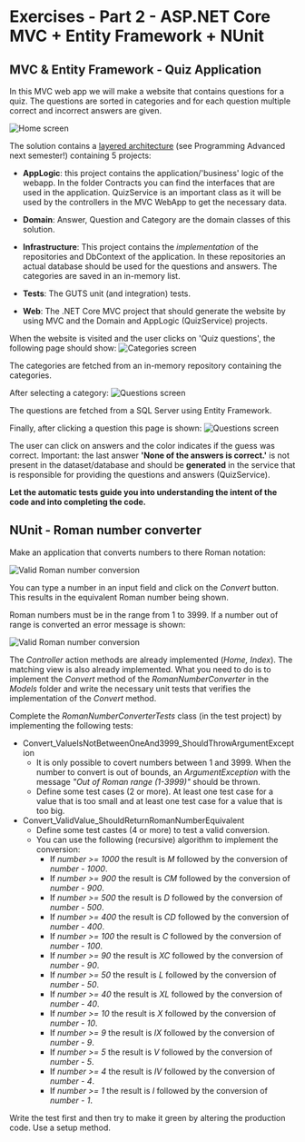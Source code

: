 # Exercises - Part 2 - ASP.NET Core MVC + Entity Framework + NUnit

## MVC & Entity Framework - Quiz Application
In this MVC web app we will make a website that contains questions for a quiz. The questions are sorted in categories and for each question multiple correct and incorrect answers are given. 

![Home screen](images/QuizApplication_home.png)

The solution contains a [layered architecture](https://www.oreilly.com/library/view/software-architecture-patterns/9781491971437/ch01.html) (see Programming Advanced next semester!) containing 5 projects:

* **AppLogic**: this project contains the application/'business' logic of the webapp. In the folder Contracts you can find the interfaces that are used in the application. 
QuizService is an important class as it will be used by the controllers in the MVC WebApp to get the necessary data.

* **Domain**: Answer, Question and Category are the domain classes of this solution. 
* **Infrastructure**: This project contains the *implementation* of the repositories and DbContext of the application. In these repositories an actual database should be used for the questions and answers. The categories are saved in an in-memory list. 
* **Tests**: The GUTS unit (and integration) tests.
* **Web**: The .NET Core MVC project that should generate the website by using MVC and the Domain and AppLogic (QuizService) projects.

When the website is visited and the user clicks on 'Quiz questions', the following page should show: 
![Categories screen](images/QuizApplication_categories.png)

The categories are fetched from an in-memory repository containing the categories.

After selecting a category:
![Questions screen](images/QuizApplication_questions.png)

The questions are fetched from a SQL Server using Entity Framework. 

Finally, after clicking a question this page is shown:
![Questions screen](images/QuizApplication_answers.png)

The user can click on answers and the color indicates if the guess was correct.
Important: the last answer **'None of the answers is correct.'** is not present in the dataset/database and should be **generated** in the service that is responsible for providing the questions and answers (QuizService).

**Let the automatic tests guide you into understanding the intent of the code and into completing the code.**

## NUnit - Roman number converter
Make an application that converts numbers to there Roman notation:

![Valid Roman number conversion](images/RomanNumber_ValidConversion.png)

You can type a number in an input field and click on the *Convert* button. This results in the equivalent Roman number being shown. 

Roman numbers must be in the range from 1 to 3999. If a number out of range is converted an error message is shown:

![Valid Roman number conversion](images/RomanNumber_OutOfRange.png)

The *Controller* action methods are already implemented (*Home, Index*). The matching view is also already implemented.
What you need to do is to implement the *Convert* method of the *RomanNumberConverter* in the *Models* folder and write the necessary unit tests that verifies the implementation of the *Convert* method. 

Complete the *RomanNumberConverterTests* class (in the test project) by implementing the following tests:

* Convert_ValueIsNotBetweenOneAnd3999_ShouldThrowArgumentException
     * It is only possible to covert numbers between 1 and 3999. When the number to convert is out of bounds, an *ArgumentException* with the message *"Out of Roman range (1-3999)"* should be thrown. 
     * Define some test cases (2 or more). At least one test case for a value that is too small and at least one test case for a value that is too big.
* Convert_ValidValue_ShouldReturnRomanNumberEquivalent
     * Define some test castes (4 or more) to test a valid conversion. 
     * You can use the following (recursive) algorithm to implement the conversion:
          * If *number >= 1000* the result is *M* followed by the conversion of *number - 1000*. 
          * If *number >= 900* the result is *CM* followed by the conversion of *number - 900*. 
          * If *number >= 500* the result is *D* followed by the conversion of *number - 500*. 
          * If *number >= 400* the result is *CD* followed by the conversion of *number - 400*. 
          * If *number >= 100* the result is *C* followed by the conversion of *number - 100*. 
          * If *number >= 90* the result is *XC* followed by the conversion of *number - 90*. 
          * If *number >= 50* the result is *L* followed by the conversion of *number - 50*. 
          * If *number >= 40* the result is *XL* followed by the conversion of *number - 40*. 
          * If *number >= 10* the result is *X* followed by the conversion of *number - 10*. 
          * If *number >= 9* the result is *IX* followed by the conversion of *number - 9*. 
          * If *number >= 5* the result is *V* followed by the conversion of *number - 5*. 
          * If *number >= 4* the result is *IV* followed by the conversion of *number - 4*. 
          * If *number >= 1* the result is *I* followed by the conversion of *number - 1*.

Write the test first and then try to make it green by altering the production code.
Use a setup method.